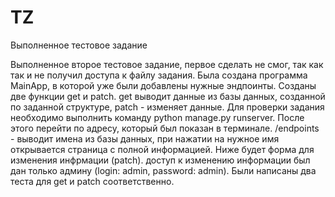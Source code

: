 # TZ
Выполненное тестовое задание

Выполненное второе тестовое задание, первое сделать не смог, так как так и не получил доступа к файлу задания. 
Была создана программа MainApp, в которой уже были добавлены нужные эндпоинты. 
Созданы две функции get и patch. get выводит данные из базы данных, созданной по заданной структуре, patch - изменяет данные. 
Для проверки задания необходимо выполнить команду python manage.py runserver. После этого перейти по адресу, который был показан в терминале.
/endpoints - выводит имена из базы данных, при нажатии на нужное имя открывается страница с полной информацией. Ниже будет форма для изменения инфрмации (patch).
доступ к изменению информации был дан только админу (login: admin, password: admin).
Были написаны два теста для get и patch соответственно.
